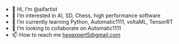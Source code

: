 - 👋 Hi, I’m @aifartist
- 👀 I’m interested in AI, SD, Chess, high performance software
- 🌱 I’m currently learning Python, Automatic1111, voltaML, TensorRT
- 💞️ I’m looking to collaborate on Automatic1111
- 📫 How to reach me hexexpert5@gmail.com

<!---
aifartist/aifartist is a ✨ special ✨ repository because its `README.md` (this file) appears on your GitHub profile.
You can click the Preview link to take a look at your changes.
--->
